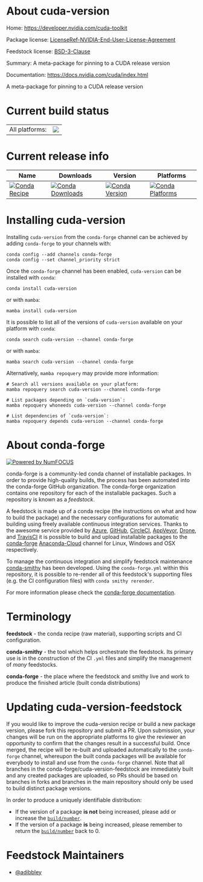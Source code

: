 About cuda-version
==================

Home: https://developer.nvidia.com/cuda-toolkit

Package license: [LicenseRef-NVIDIA-End-User-License-Agreement](https://docs.nvidia.com/cuda/eula/index.html)

Feedstock license: [BSD-3-Clause](https://github.com/conda-forge/cuda-version-feedstock/blob/main/LICENSE.txt)

Summary: A meta-package for pinning to a CUDA release version

Documentation: https://docs.nvidia.com/cuda/index.html

A meta-package for pinning to a CUDA release version


Current build status
====================


<table><tr><td>All platforms:</td>
    <td>
      <a href="https://dev.azure.com/conda-forge/feedstock-builds/_build/latest?definitionId=18720&branchName=main">
        <img src="https://dev.azure.com/conda-forge/feedstock-builds/_apis/build/status/cuda-version-feedstock?branchName=main">
      </a>
    </td>
  </tr>
</table>

Current release info
====================

| Name | Downloads | Version | Platforms |
| --- | --- | --- | --- |
| [![Conda Recipe](https://img.shields.io/badge/recipe-cuda--version-green.svg)](https://anaconda.org/conda-forge/cuda-version) | [![Conda Downloads](https://img.shields.io/conda/dn/conda-forge/cuda-version.svg)](https://anaconda.org/conda-forge/cuda-version) | [![Conda Version](https://img.shields.io/conda/vn/conda-forge/cuda-version.svg)](https://anaconda.org/conda-forge/cuda-version) | [![Conda Platforms](https://img.shields.io/conda/pn/conda-forge/cuda-version.svg)](https://anaconda.org/conda-forge/cuda-version) |

Installing cuda-version
=======================

Installing `cuda-version` from the `conda-forge` channel can be achieved by adding `conda-forge` to your channels with:

```
conda config --add channels conda-forge
conda config --set channel_priority strict
```

Once the `conda-forge` channel has been enabled, `cuda-version` can be installed with `conda`:

```
conda install cuda-version
```

or with `mamba`:

```
mamba install cuda-version
```

It is possible to list all of the versions of `cuda-version` available on your platform with `conda`:

```
conda search cuda-version --channel conda-forge
```

or with `mamba`:

```
mamba search cuda-version --channel conda-forge
```

Alternatively, `mamba repoquery` may provide more information:

```
# Search all versions available on your platform:
mamba repoquery search cuda-version --channel conda-forge

# List packages depending on `cuda-version`:
mamba repoquery whoneeds cuda-version --channel conda-forge

# List dependencies of `cuda-version`:
mamba repoquery depends cuda-version --channel conda-forge
```


About conda-forge
=================

[![Powered by
NumFOCUS](https://img.shields.io/badge/powered%20by-NumFOCUS-orange.svg?style=flat&colorA=E1523D&colorB=007D8A)](https://numfocus.org)

conda-forge is a community-led conda channel of installable packages.
In order to provide high-quality builds, the process has been automated into the
conda-forge GitHub organization. The conda-forge organization contains one repository
for each of the installable packages. Such a repository is known as a *feedstock*.

A feedstock is made up of a conda recipe (the instructions on what and how to build
the package) and the necessary configurations for automatic building using freely
available continuous integration services. Thanks to the awesome service provided by
[Azure](https://azure.microsoft.com/en-us/services/devops/), [GitHub](https://github.com/),
[CircleCI](https://circleci.com/), [AppVeyor](https://www.appveyor.com/),
[Drone](https://cloud.drone.io/welcome), and [TravisCI](https://travis-ci.com/)
it is possible to build and upload installable packages to the
[conda-forge](https://anaconda.org/conda-forge) [Anaconda-Cloud](https://anaconda.org/)
channel for Linux, Windows and OSX respectively.

To manage the continuous integration and simplify feedstock maintenance
[conda-smithy](https://github.com/conda-forge/conda-smithy) has been developed.
Using the ``conda-forge.yml`` within this repository, it is possible to re-render all of
this feedstock's supporting files (e.g. the CI configuration files) with ``conda smithy rerender``.

For more information please check the [conda-forge documentation](https://conda-forge.org/docs/).

Terminology
===========

**feedstock** - the conda recipe (raw material), supporting scripts and CI configuration.

**conda-smithy** - the tool which helps orchestrate the feedstock.
                   Its primary use is in the construction of the CI ``.yml`` files
                   and simplify the management of *many* feedstocks.

**conda-forge** - the place where the feedstock and smithy live and work to
                  produce the finished article (built conda distributions)


Updating cuda-version-feedstock
===============================

If you would like to improve the cuda-version recipe or build a new
package version, please fork this repository and submit a PR. Upon submission,
your changes will be run on the appropriate platforms to give the reviewer an
opportunity to confirm that the changes result in a successful build. Once
merged, the recipe will be re-built and uploaded automatically to the
`conda-forge` channel, whereupon the built conda packages will be available for
everybody to install and use from the `conda-forge` channel.
Note that all branches in the conda-forge/cuda-version-feedstock are
immediately built and any created packages are uploaded, so PRs should be based
on branches in forks and branches in the main repository should only be used to
build distinct package versions.

In order to produce a uniquely identifiable distribution:
 * If the version of a package **is not** being increased, please add or increase
   the [``build/number``](https://docs.conda.io/projects/conda-build/en/latest/resources/define-metadata.html#build-number-and-string).
 * If the version of a package **is** being increased, please remember to return
   the [``build/number``](https://docs.conda.io/projects/conda-build/en/latest/resources/define-metadata.html#build-number-and-string)
   back to 0.

Feedstock Maintainers
=====================

* [@adibbley](https://github.com/adibbley/)


<!-- dummy commit to enable rerendering -->

